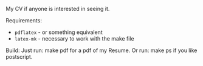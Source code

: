 My CV if anyone is interested in seeing it.

Requirements:
 - `pdflatex` - or something equivalent
 - `latex-mk` - necessary to work with the make file

Build: 
Just run:
	make pdf
for a pdf of my Resume. Or run:
	make ps
if you like postscript. 
